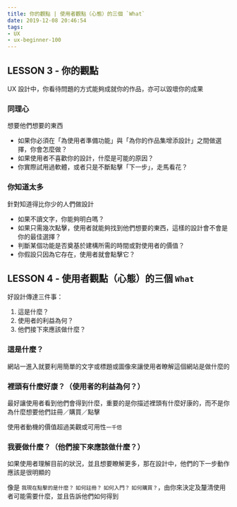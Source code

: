 ```yaml
---
title: 你的觀點 | 使用者觀點（心態）的三個 `What`
date: 2019-12-08 20:46:54
tags:
- UX
- ux-beginner-100
---
```


## LESSON 3 - 你的觀點

UX 設計中，你看待問題的方式能夠成就你的作品，亦可以毀壞你的成果

### 同理心

想要他們想要的東西

* 如果你必須在「為使用者準備功能」與「為你的作品集增添設計」之間做選擇，你會怎麼做？
* 如果使用者不喜歡你的設計，什麼是可能的原因？
* 你實際試用過軟體，或者只是不斷點擊「下一步」，走馬看花？

### 你知道太多

針對知道得比你少的人們做設計

* 如果不讀文字，你能夠明白嗎？
* 如果只需幾次點擊，使用者就能夠找到他們想要的東西，這樣的設計會不會是你的最佳選擇？
* 判斷某個功能是否奠基於建構所需的時間或對使用者的價值？
* 你假設只因為它存在，使用者就會點擊它？

## LESSON 4 - 使用者觀點（心態）的三個 `What`

好設計傳達三件事：

1. 這是什麼？
2. 使用者的利益為何？
3. 他們接下來應該做什麼？

### 這是什麼？

網站一進入就要利用簡單的文字或標題或圖像來讓使用者瞭解這個網站是做什麼的

### 裡頭有什麼好康？（使用者的利益為何？）

最好讓使用者看到他們會得到什麼，重要的是你描述裡頭有什麼好康的，而不是你為什麼想要他們註冊／購買／點擊

使用者動機的價值超過美觀或可用性`一千倍`

### 我要做什麼？（他們接下來應該做什麼？）

如果使用者理解目前的狀況，並且想要瞭解更多，那在設計中，他們的下一步動作應該是很明顯的

像是 `我現在點擊的是什麼？` `如何註冊？` `如何入門？` `如何購買？`，由你來決定及釐清使用者可能需要什麼，並且告訴他們如何得到
